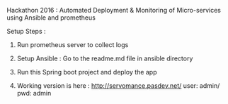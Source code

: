 Hackathon 2016 : Automated Deployment & Monitoring of Micro-services using Ansible and prometheus

Setup Steps :

1. Run prometheus server to collect logs

2. Setup Ansible : Go to the readme.md file in ansible directory

3. Run this Spring boot project and deploy the app

4. Working version is here : http://servomance.pasdev.net/  user: admin/ pwd: admin